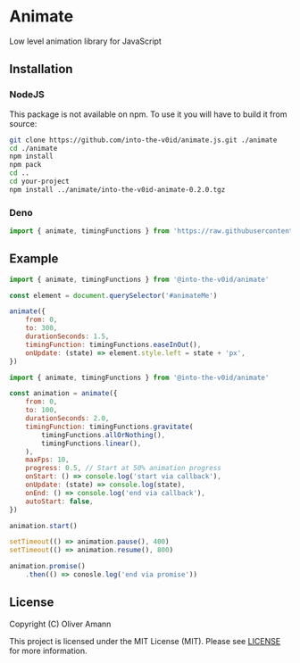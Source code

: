 # Animate

Low level animation library for JavaScript

## Installation

### NodeJS

This package is not available on npm. To use it you will have to build it from source:

```bash
git clone https://github.com/into-the-v0id/animate.js.git ./animate
cd ./animate
npm install
npm pack
cd ..
cd your-project
npm install ../animate/into-the-v0id-animate-0.2.0.tgz
```

### Deno

```js
import { animate, timingFunctions } from 'https://raw.githubusercontent.com/into-the-v0id/animate.js/refs/heads/main/src/index.ts'
```

## Example

```js
import { animate, timingFunctions } from '@into-the-v0id/animate'

const element = document.querySelector('#animateMe')

animate({
    from: 0,
    to: 300,
    durationSeconds: 1.5,
    timingFunction: timingFunctions.easeInOut(),
    onUpdate: (state) => element.style.left = state + 'px',
})
```

```js
import { animate, timingFunctions } from '@into-the-v0id/animate'

const animation = animate({
    from: 0,
    to: 100,
    durationSeconds: 2.0,
    timingFunction: timingFunctions.gravitate(
        timingFunctions.allOrNothing(),
        timingFunctions.linear(),
    ),
    maxFps: 10,
    progress: 0.5, // Start at 50% animation progress
    onStart: () => console.log('start via callback'),
    onUpdate: (state) => console.log(state),
    onEnd: () => console.log('end via callback'),
    autoStart: false,
})

animation.start()

setTimeout(() => animation.pause(), 400)
setTimeout(() => animation.resume(), 800)

animation.promise()
    .then(() => conosle.log('end via promise'))
```

## License

Copyright (C) Oliver Amann

This project is licensed under the MIT License (MIT). Please see [LICENSE](./LICENSE) for more information.
